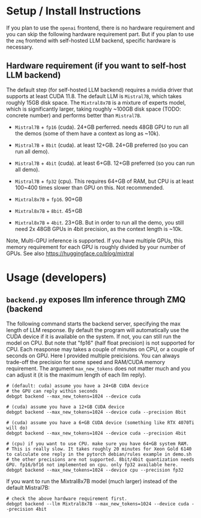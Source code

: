 # Setup / Install Instructions

If you plan to use the `openai` frontend, there is no hardware requirement and
you can skip the following hardware requirement part.  But if you plan to use
the `zmq` frontend with self-hosted LLM backend, specific hardware is
necessary.

## Hardware requirement (if you want to self-host LLM backend)

The default step (for self-hosted LLM backend) requires a nvidia driver that
supports at least CUDA 11.8. The default LLM is `Mistral7B`, which takes roughly
15GB disk space. The `Mixtral8x7B` is a mixture of experts model, which is
significantly larger, taking roughly ~100GB disk space (TODO: concrete number)
and performs better than `Mistral7B`.


* `Mistral7B` + `fp16` (cuda). 24+GB perferred. needs 48GB GPU to run all the demos (some of them have a context as long as ~10k).
* `Mistral7B` + `8bit` (cuda). at least 12+GB. 24+GB preferred (so you can run all demo).
* `Mistral7B` + `4bit` (cuda). at least 6+GB. 12+GB preferred (so you can run all demo).
* `Mistral7B` + `fp32` (cpu). This requires 64+GB of RAM, but CPU is at least 100~400 times slower than GPU on this. Not recommended.

* `Mixtral8x7B` + `fp16`. 90+GB
* `Mixtral8x7B` + `8bit`. 45+GB
* `Mixtral8x7B` + `4bit`. 23+GB. But in order to run all the demo, you still need 2x 48GB GPUs in 4bit precision, as the context length is ~10k.

Note, Multi-GPU inference is supported.
If you have multiple GPUs, this memory requirement for each GPU is roughly divided by your number of GPUs.
See also https://huggingface.co/blog/mixtral

# Usage (developers)

## `backend.py` exposes llm inference through ZMQ (backend

The following command starts the backend server, specifying the max length of LLM response.
By default the program will automatically use the CUDA device if it is available on the system.
If not, you can still run the model on CPU. But note that "fp16" (half float precision) is not
supported for CPU. Each reasponse may takes a couple of minutes on CPU, or a couple of seconds on GPU.
Here I provided multiple preicisions. You can always trade-off the precision for some speed and RAM/CUDA memory requirement.
The argument `max_new_tokens` does not matter much and you can adjust it (it is the maximum length of each llm reply).

```
# (default: cuda) assume you have a 24+GB CUDA device
# the GPU can reply within seconds
debgpt backend --max_new_tokens=1024 --device cuda

# (cuda) assume you have a 12+GB CUDA device
debgpt backend --max_new_tokens=1024 --device cuda --precision 8bit

# (cuda) assume you have a 6+GB CUDA device (something like RTX 4070Ti will do)
debgpt backend --max_new_tokens=1024 --device cuda --precision 4bit

# (cpu) if you want to use CPU. make sure you have 64+GB system RAM.
# This is really slow. It takes roughly 20 minutes for Xeon Gold 6140 to calculate one reply in the pytorch debian/rules example in demo.sh
# the other precisions are not supported. 8bit/4bit quantization needs GPU. fp16/bf16 not implemented on cpu. only fp32 available here.
debgpt backend --max_new_tokens=1024 --device cpu --precision fp32
```

If you want to run the Mixtral8x7B model (much larger) instead of the default Mistral7B:

```
# check the above hardware requirement first.
debgpt backend --llm Mixtral8x7B --max_new_tokens=1024 --device cuda --precision 4bit
```
